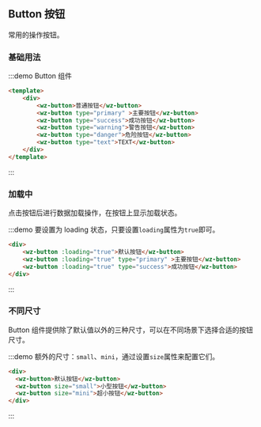 <style>
    /* .wz-demo button{
        margin: 0 10px !important
    } */
</style>
## Button 按钮
常用的操作按钮。

### 基础用法
:::demo Button 组件 

```html
<template>
    <div>
        <wz-button>普通按钮</wz-button>
        <wz-button type="primary" >主要按钮</wz-button>
        <wz-button type="success">成功按钮</wz-button>
        <wz-button type="warning">警告按钮</wz-button>
        <wz-button type="danger">危险按钮</wz-button>
        <wz-button type="text">TEXT</wz-button>
    </div>
</template>
``` 
:::

### 加载中

点击按钮后进行数据加载操作，在按钮上显示加载状态。

:::demo 要设置为 loading 状态，只要设置`loading`属性为`true`即可。

```html
<div>
    <wz-button :loading="true">默认按钮</wz-button>
    <wz-button :loading="true" type="primary" >主要按钮</wz-button>
    <wz-button :loading="true" type="success">成功按钮</wz-button>
</div>
```
:::



### 不同尺寸

Button 组件提供除了默认值以外的三种尺寸，可以在不同场景下选择合适的按钮尺寸。

:::demo 额外的尺寸：`small`、`mini`，通过设置`size`属性来配置它们。

```html
<div>
  <wz-button>默认按钮</wz-button>
  <wz-button size="small">小型按钮</wz-button>
  <wz-button size="mini">超小按钮</wz-button>
</div>
```
:::





